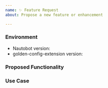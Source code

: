 ```yaml
---
name: ✨ Feature Request
about: Propose a new feature or enhancement

---
```


### Environment
* Nautobot version:  <!-- Example: 1.3.5 -->
* golden-config-extension version:  <!-- Example: 0.1.0 -->

<!--
    Describe in detail the new functionality you are proposing.
-->
### Proposed Functionality

<!--
    Convey an example use case for your proposed feature. Write from the
    perspective of a user who would benefit from the proposed
    functionality and describe how.
--->
### Use Case

